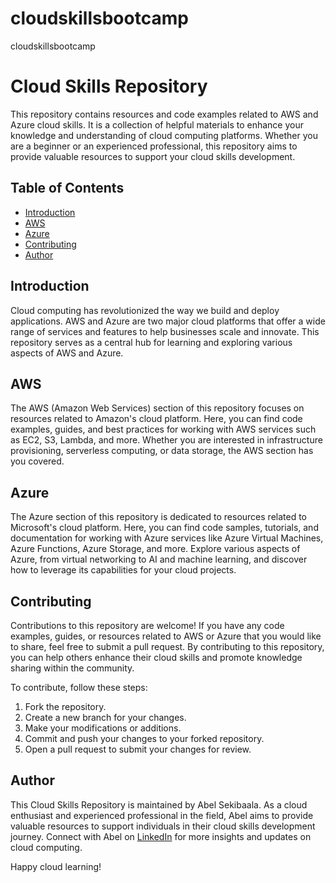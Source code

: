 # cloudskillsbootcamp
cloudskillsbootcamp



# Cloud Skills Repository

This repository contains resources and code examples related to AWS and Azure cloud skills. It is a collection of helpful materials to enhance your knowledge and understanding of cloud computing platforms. Whether you are a beginner or an experienced professional, this repository aims to provide valuable resources to support your cloud skills development.

## Table of Contents

- [Introduction](#introduction)
- [AWS](#aws)
- [Azure](#azure)
- [Contributing](#contributing)
- [Author](#author)

## Introduction

Cloud computing has revolutionized the way we build and deploy applications. AWS and Azure are two major cloud platforms that offer a wide range of services and features to help businesses scale and innovate. This repository serves as a central hub for learning and exploring various aspects of AWS and Azure.

## AWS

The AWS (Amazon Web Services) section of this repository focuses on resources related to Amazon's cloud platform. Here, you can find code examples, guides, and best practices for working with AWS services such as EC2, S3, Lambda, and more. Whether you are interested in infrastructure provisioning, serverless computing, or data storage, the AWS section has you covered.

## Azure

The Azure section of this repository is dedicated to resources related to Microsoft's cloud platform. Here, you can find code samples, tutorials, and documentation for working with Azure services like Azure Virtual Machines, Azure Functions, Azure Storage, and more. Explore various aspects of Azure, from virtual networking to AI and machine learning, and discover how to leverage its capabilities for your cloud projects.

## Contributing

Contributions to this repository are welcome! If you have any code examples, guides, or resources related to AWS or Azure that you would like to share, feel free to submit a pull request. By contributing to this repository, you can help others enhance their cloud skills and promote knowledge sharing within the community.

To contribute, follow these steps:
1. Fork the repository.
2. Create a new branch for your changes.
3. Make your modifications or additions.
4. Commit and push your changes to your forked repository.
5. Open a pull request to submit your changes for review.

## Author

This Cloud Skills Repository is maintained by Abel Sekibaala. As a cloud enthusiast and experienced professional in the field, Abel aims to provide valuable resources to support individuals in their cloud skills development journey. Connect with Abel on [LinkedIn](https://www.linkedin.com/in/sekibaala-abel-733b6b153/) for more insights and updates on cloud computing.

Happy cloud learning!
